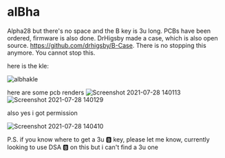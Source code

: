# alBha
Alpha28 but there's no space and the B key is 3u long. PCBs have been ordered, firmware is also done. DrHigsby made a case, which is also open source. https://github.com/drhigsby/B-Case. There is no stopping this anymore. You cannot stop this.

here is the kle:

![albhakle](https://user-images.githubusercontent.com/55664712/127396280-65db349b-3681-499e-b34d-87b29e16dcf3.png)

here are some pcb renders
![Screenshot 2021-07-28 140113](https://user-images.githubusercontent.com/55664712/127395380-b55908a7-5860-43bb-adb4-75dadb7fd8eb.png)
![Screenshot 2021-07-28 140129](https://user-images.githubusercontent.com/55664712/127395384-0d20a466-67e4-40a6-8239-27a8200431a7.png)

also yes i got permission

![Screenshot 2021-07-28 140410](https://user-images.githubusercontent.com/55664712/127395677-d2ab2b46-f750-45d8-a1e8-43542dfe2e73.png)



P.S. if you know where to get a 3u 🅱 key, please let me know, currently looking to use DSA 🅱 on this but i can't find a 3u one 
